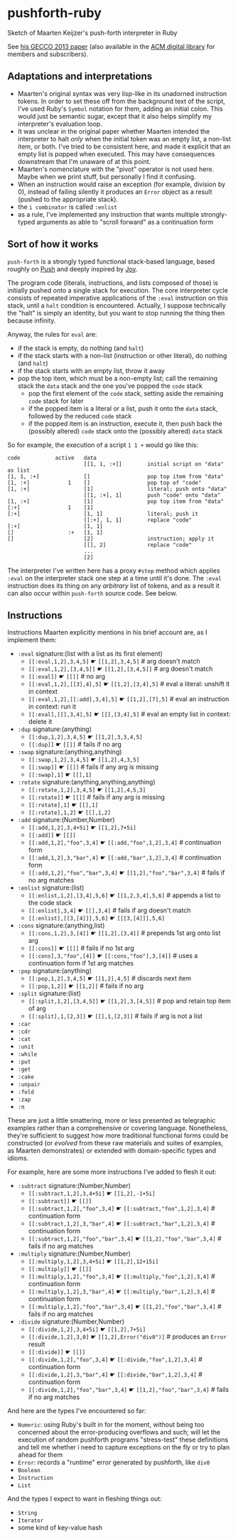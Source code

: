 # pushforth-ruby

Sketch of Maarten Keijzer's push-forth interpreter in Ruby

See [his GECCO 2013 paper](https://www.lri.fr/~hansen/proceedings/2013/GECCO/companion/p1635.pdf) (also available in the [ACM digital library](http://dl.acm.org/citation.cfm?id=2482742&dl=ACM&coll=DL&CFID=487151347&CFTOKEN=91969458) for members and subscribers).

## Adaptations and interpretations

- Maarten's original syntax was very lisp-like in its unadorned instruction tokens. In order to set these off from the background text of the script, I've used Ruby's `Symbol` notation for them, adding an initial colon. This would just be semantic sugar, except that it also helps simplify my interpreter's evaluation loop.
- It was unclear in the original paper whether Maarten intended the interpreter to halt _only_ when the initial token was an empty list, a non-list item, or both. I've tried to be consistent here, and made it explicit that an empty list is popped when executed. This may have consequences downstream that I'm unaware of at this point.
- Maarten's nomenclature with the "pivot" operator is not used here. Maybe when we print stuff, but personally I find it confusing.
- When an instruction would raise an exception (for example, division by 0), instead of failing silently it produces an `Error` object as a result (pushed to the appropriate stack).
- the `i combinator` is called `:enlist`
- as a rule, I've implemented any instruction that wants multiple strongly-typed arguments as able to "scroll forward" as a continuation form

## Sort of how it works

`push-forth` is a strongly typed functional stack-based language, based roughly on [Push](http://faculty.hampshire.edu/lspector/push.html) and deeply inspired by [Joy](http://en.wikipedia.org/wiki/Joy_\(programming_language\)).

The program code (literals, instructions, and lists composed of those) is initially pushed onto a single stack for execution. The core interpreter cycle consists of repeated imperative applications of the `:eval` instruction on this stack, until a `halt` condition is encountered. Actually, I suppose technically the "halt" is simply an identity, but you want to stop running the thing then because infinity.

Anyway, the rules for `eval` are:

- if the stack is empty, do nothing (and `halt`)
- if the stack starts with a non-list (instruction or other literal), do nothing (and `halt`)
- if the stack starts with an empty list, throw it away
- pop the top item, which must be a non-empty list; call the remaining stack the `data` stack and the one you've popped the `code` stack
  - pop the first element of the `code` stack, setting aside the remaining `code` stack for later
  - if the popped item is a literal or a list, push it onto the `data` stack, followed by the reduced `code` stack
  - if the popped item is an instruction, execute it, then push back the (possibly altered) `code` stack onto the (possibly altered) `data` stack

So for example, the execution of a script `1 1 +` would go like this:

~~~ text
code           active   data
                        [[1, 1, :+]]        initial script on "data" as list
[1, 1, :+]              []                  pop top item from "data"
[1, :+]            1    []                  pop top of "code"
[1, :+]                 [1]                 literal; push onto "data"
                        [[1, :+], 1]        push "code" onto "data"
[1, :+]                 [1]                 pop top item from "data"
[:+]               1    [1]
[:+]                    [1, 1]              literal; push it
                        [[:+], 1, 1]        replace "code"
[:+]                    [1, 1]
[]                 :+   [1, 1]
[]                      [2]                 instruction; apply it
                        [[], 2]             replace "code"
                        ...
                        [2]
~~~

The interpreter I've written here has a proxy `#step` method which applies `:eval` on the interpreter stack one step at a time until it's done. The `:eval` instruction does its thing on any _arbitrary_ list of tokens, and as a result it can also occur within `push-forth` source code. See below.

## Instructions

Instructions Maarten explicitly mentions in his brief account are, as I implement them:

- `:eval` signature:(list with a list as its first element)
  - `[[:eval,1,2],3,4,5]` ☛ `[[1,2],3,4,5]`  # arg doesn't match
  - `[[:eval,1,2],[3,4,5]]` ☛ `[[1,2],[3,4,5]]` # arg doesn't match
  - `[[:eval]]` ☛ `[[]]` # no arg
  - `[[:eval,1,2],[[3],4],5]` ☛ `[[1,2],[3,4],5]` # eval a literal: unshift it in context
  - `[[:eval,1,2],[[:add],3,4],5]` ☛ `[[1,2],[7],5]` # eval an instruction in context: run it
  - `[[:eval],[[],3,4],5]` ☛ `[[],[3,4],5]` # eval an empty list in context: delete it
- `:dup` signature:(anything)
  - `[[:dup,1,2],3,4,5]` ☛ `[[1,2],3,3,4,5]`
  - `[[:dup]]` ☛ `[[]]` # fails if no arg
- `:swap` signature:(anything,anything)
  - `[[:swap,1,2],3,4,5]` ☛ `[[1,2],4,3,5]`
  - `[[:swap]]` ☛ `[[]]` # fails if any arg is missing
  - `[[:swap],1]` ☛ `[[],1]`
- `:rotate` signature:(anything,anything,anything)
  - `[[:rotate,1,2],3,4,5]` ☛ `[[1,2],4,5,3]`
  - `[[:rotate]]` ☛ `[[]]` # fails if any arg is missing
  - `[[:rotate],1]` ☛ `[[],1]`
  - `[[:rotate],1,2]` ☛ `[[],1,2]`
- `:add` signature:(Number,Number)
  - `[[:add,1,2],3,4+5i]` ☛ `[[1,2],7+5i]`
  - `[[:add]]` ☛ `[[]]`
  - `[[:add,1,2],"foo",3,4]` ☛ `[[:add,"foo",1,2],3,4]` # continuation form
  - `[[:add,1,2],3,"bar",4]` ☛ `[[:add,"bar",1,2],3,4]` # continuation form
  - `[[:add,1,2],"foo","bar",3,4]` ☛ `[[1,2],"foo","bar",3,4]` # fails if no arg matches
- `:enlist` signature:(list)
  - `[[:enlist,1,2],[3,4],5,6]` ☛ `[[1,2,3,4],5,6]`  # appends a list to the code stack
  - `[[:enlist],3,4]` ☛ `[[],3,4]`  # fails if arg doesn't match
  - `[[:enlist],[[3,[4]]],5,6]` ☛ `[[[3,[4]]],5,6]`
- `:cons` signature:(anything,list)
  - `[[:cons,1,2],3,[4]]` ☛ `[[1,2],[3,4]]` # prepends 1st arg onto list arg
  - `[[:cons]]` ☛ `[[]]` # fails if no 1st arg
  - `[[:cons],3,"foo",[4]]` ☛ `[[:cons,"foo"],3,[4]]` # uses a continuation form if 1st arg matches
- `:pop` signature:(anything)
  - `[[:pop,1,2],3,4,5]` ☛ `[[1,2],4,5]` # discards next item
  - `[[:pop,1,2]]` ☛ `[[1,2]]` # fails if no arg
- `:split` signature:(list)
  - `[[:split,1,2],[3,4,5]]` ☛ `[[1,2],3,[4,5]]` # pop and retain top item of arg
  - `[[:split],1,[2,3]]` ☛ `[[],1,[2,3]]` # fails if arg is not a list
- `:car`
- `:cdr`
- `:cat`
- `:unit`
- `:while`
- `:put`
- `:get`
- `:cake`
- `:unpair`
- `:fold`
- `:zap`
- `:π`

These are just a little smattering, more or less presented as telegraphic examples rather than a comprehensive or covering language. Nonetheless, they're sufficient to suggest how more traditional functional forms could be constructed (or _evolved_ from these raw materials and suites of examples, as Maarten demonstrates) or extended with domain-specific types and idioms.

For example, here are some more instructions I've added to flesh it out:

- `:subtract` signature:(Number,Number)
  - `[[:subtract,1,2],3,4+5i]` ☛ `[[1,2],-1+5i]`
  - `[[:subtract]]` ☛ `[[]]`
  - `[[:subtract,1,2],"foo",3,4]` ☛ `[[:subtract,"foo",1,2],3,4]` # continuation form
  - `[[:subtract,1,2],3,"bar",4]` ☛ `[[:subtract,"bar",1,2],3,4]` # continuation form
  - `[[:subtract,1,2],"foo","bar",3,4]` ☛ `[[1,2],"foo","bar",3,4]` # fails if no arg matches
- `:multiply` signature:(Number,Number)
  - `[[:multiply,1,2],3,4+5i]` ☛ `[[1,2],12+15i]`
  - `[[:multiply]]` ☛ `[[]]`
  - `[[:multiply,1,2],"foo",3,4]` ☛ `[[:multiply,"foo",1,2],3,4]` # continuation form
  - `[[:multiply,1,2],3,"bar",4]` ☛ `[[:multiply,"bar",1,2],3,4]` # continuation form
  - `[[:multiply,1,2],"foo","bar",3,4]` ☛ `[[1,2],"foo","bar",3,4]` # fails if no arg matches
- `:divide` signature:(Number,Number)
  - `[[:divide,1,2],3,4+5i]` ☛ `[[1,2],7+5i]`
  - `[[:divide,1,2],3,0]` ☛ `[[1,2],Error("div0")]` # produces an `Error` result
  - `[[:divide]]` ☛ `[[]]`
  - `[[:divide,1,2],"foo",3,4]` ☛ `[[:divide,"foo",1,2],3,4]` # continuation form
  - `[[:divide,1,2],3,"bar",4]` ☛ `[[:divide,"bar",1,2],3,4]` # continuation form
  - `[[:divide,1,2],"foo","bar",3,4]` ☛ `[[1,2],"foo","bar",3,4]` # fails if no arg matches

And here are the types I've encountered so far:
- `Numeric`: using Ruby's built in for the moment, without being too concerned about the error-producing overflows and such; will let the execution of random pushforth programs "stress-test" these definitions and tell me whether i need to capture exceptions on the fly or try to plan ahead for them
- `Error`: records a "runtime" error generated by pushforth, like `div0`
- `Boolean`
- `Instruction`
- `List`

And the types I expect to want in fleshing things out:
- `String`
- `Iterator`
- some kind of key-value hash